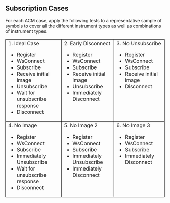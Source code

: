 <style scoped>
 td {
    border: 1px solid black;
    vertical-align : top;
 }
</style>

## Subscription Cases

For each ACM case, apply the following tests to a representative sample of symbols to cover all 
the different instrument types as well as combinations of instrument types. 

<table><tr><td>
1. Ideal Case
<ul>
  <li>Register</li>
  <li>WsConnect</li>
  <li>Subscribe</li>
  <li>Receive initial image</li>
  <li>Unsubscribe</li>
  <li>Wait for unsubscribe response</li>
  <li>Disconnect</li>
 </ul></td><td>
2. Early Disconnect
<ul>
  <li>Register</li>
  <li>WsConnect</li>
  <li>Subscribe</li>
  <li>Receive initial image</li>
  <li>Unsubscribe</li>
  <li>Immediately Disconnect</li>
 </ul></td><td>
3. No Unsubscribe
<ul>
  <li>Register</li>
  <li>WsConnect</li>
  <li>Subscribe</li>
  <li>Receive initial image</li>
  <li>Disconnect</li>
 </ul></td></tr><tr><td>
4. No Image
<ul>
  <li>Register</li>
  <li>WsConnect</li>
  <li>Subscribe</li>
  <li>Immediately Unsubscribe</li>
  <li>Wait for unsubscribe response</li>
  <li>Disconnect</li>
</ul></td><td>
5. No Image 2
<ul>
  <li>Register</li>
  <li>WsConnect</li>
  <li>Subscribe</li>
  <li>Immediately Unsubscribe</li>
  <li>Immediately Disconnect</li>
</ul></td><td>
6. No Image 3
<ul>
  <li>Register</li>
  <li>WsConnect</li>
  <li>Subscribe</li>
  <li>Immediately Disconnect</li>
</ul></td></tr>
</table>
